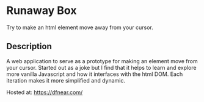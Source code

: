 # Runaway Box
Try to make an html element move away from your cursor.

## Description

A web application to serve as a prototype for making an element move from your cursor. Started out as a joke but I find that it helps to learn and explore more vanilla Javascript and how it interfaces with the html DOM.
Each iteration makes it more simplified and dynamic.



Hosted at: https://dfnear.com/

